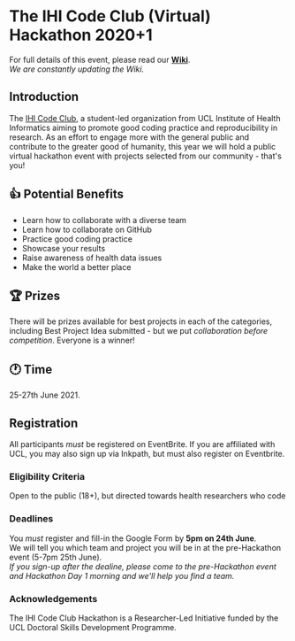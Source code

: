 # The IHI Code Club (Virtual) Hackathon 2020+1

For full details of this event, please read our **[Wiki](https://github.com/IHI-Code-Club/hackathon-2020/wiki)**.     
*We are constantly updating the Wiki.*

## Introduction
The [IHI Code Club](https://ucl-ihi.github.io/CodeClub/introduction.html), a student-led organization from UCL Institute of Health Informatics aiming to promote good coding practice and reproducibility in research.
As an effort to engage more with the general public and contribute to the greater good of humanity, this year we will hold a public virtual hackathon event with projects selected from our community - that's you!


## 👍 Potential Benefits
- Learn how to collaborate with a diverse team
- Learn how to collaborate on GitHub
- Practice good coding practice
- Showcase your results
- Raise awareness of health data issues
- Make the world a better place

## 🏆 Prizes 
There will be prizes available for best projects in each of the categories, including Best Project Idea submitted - but we put _collaboration before competition_. Everyone is a winner!

## 🕐 Time 
25-27th June 2021.   

## Registration
All participants *must* be registered on EventBrite. If you are affiliated with UCL, you may also sign up via Inkpath, but must also register on Eventbrite.   

### Eligibility Criteria
Open to the public (18+), but directed towards health researchers who code   

### Deadlines
You *must* register and fill-in the Google Form by **5pm on 24th June**.  
We will tell you which team and project you will be in at the pre-Hackathon event (5-7pm 25th June).   
*If you sign-up after the dealine, please come to the pre-Hackathon event and Hackathon Day 1 morning and we'll help you find a team.*   


### Acknowledgements
The IHI Code Club Hackathon is a Researcher-Led Initiative funded by the UCL Doctoral Skills Development Programme.
